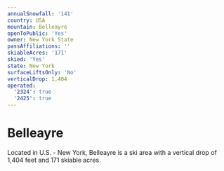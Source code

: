 ```yaml
---
annualSnowfall: '141'
country: USA
mountain: Belleayre
openToPublic: 'Yes'
owner: New York State
passAffiliations: ''
skiableAcres: '171'
skied: 'Yes'
state: New York
surfaceLiftsOnly: 'No'
verticalDrop: 1,404
operated:
  '2324': true
  '2425': true
---
```



# Belleayre

Located in U.S. - New York, Belleayre is a ski area with a vertical drop of 1,404 feet and 171 skiable acres.
